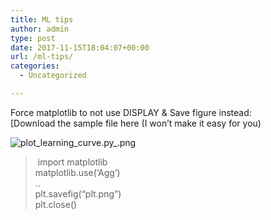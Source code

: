 ```yaml
---
title: ML tips
author: admin
type: post
date: 2017-11-15T18:04:07+00:00
url: /ml-tips/
categories:
  - Uncategorized

---
```

Force matplotlib to not use DISPLAY & Save figure instead:  
[Download the sample file here (I won&#8217;t make it easy for you)  

![plot_learning_curve.py_.png](/wp-content/uploads/2017/11/plot_learning_curve.py_.png)


>  import matplotlib  
> matplotlib.use(&#8216;Agg&#8217;)  
> ..  
> plt.savefig(&#8220;plt.png&#8221;)  
> plt.close()

 [1]: ../wp-content/uploads/2017/11/plot_learning_curve.py_.png
